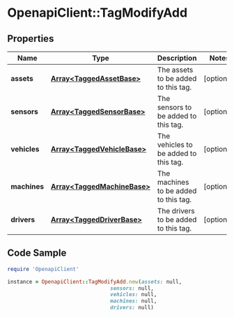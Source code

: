 # OpenapiClient::TagModifyAdd

## Properties
Name | Type | Description | Notes
------------ | ------------- | ------------- | -------------
**assets** | [**Array&lt;TaggedAssetBase&gt;**](TaggedAssetBase.md) | The assets to be added to this tag. | [optional] 
**sensors** | [**Array&lt;TaggedSensorBase&gt;**](TaggedSensorBase.md) | The sensors to be added to this tag. | [optional] 
**vehicles** | [**Array&lt;TaggedVehicleBase&gt;**](TaggedVehicleBase.md) | The vehicles to be added to this tag. | [optional] 
**machines** | [**Array&lt;TaggedMachineBase&gt;**](TaggedMachineBase.md) | The machines to be added to this tag. | [optional] 
**drivers** | [**Array&lt;TaggedDriverBase&gt;**](TaggedDriverBase.md) | The drivers to be added to this tag. | [optional] 

## Code Sample

```ruby
require 'OpenapiClient'

instance = OpenapiClient::TagModifyAdd.new(assets: null,
                                 sensors: null,
                                 vehicles: null,
                                 machines: null,
                                 drivers: null)
```


